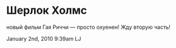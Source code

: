 # Шерлок Холмс

новый фильм Гая Риччи — просто охуенен! Жду вторую часть!

<span id="timestamp"> January 2nd, 2010 9:39am </span> <span
class="tag">LJ</span>
